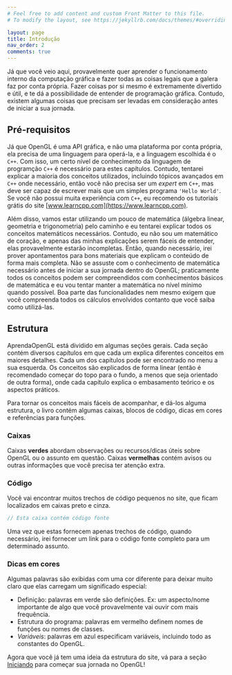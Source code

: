 ```yaml
---
# Feel free to add content and custom Front Matter to this file.
# To modify the layout, see https://jekyllrb.com/docs/themes/#overriding-theme-defaults

layout: page
title: Introdução
nav_order: 2
comments: true
---
```


Já que você veio aqui, provavelmente quer aprender o funcionamento interno da computação gráfica e fazer todas as coisas legais que a galera faz por conta própria. Fazer coisas por si mesmo é extremamente divertido e útil, e te dá a possibilidade de entender de programação gráfica. Contudo, existem algumas coisas que precisam ser levadas em consideração antes de iniciar a sua jornada.

## Pré-requisitos

Já que OpenGL é uma API gráfica, e não uma plataforma por conta própria, ela precisa de uma linguagem para operá-la, e a linguagem escolhida é o <code>C++</code>. Com isso, um certo nível de conhecimento da linguagem de programção <code>C++</code> é necessário para estes capítulos. Contudo, tentarei explicar a maioria dos conceitos utilizados, incluindo tópicos avançados em <code>C++</code> onde necessário, então você não precisa ser um _expert_ em <code>C++</code>, mas deve ser capaz de escrever mais que um simples programa <code>'Hello World'</code>. Se você não possui muita experiência com <code>C++</code>, eu recomendo os tutoriais grátis do site [www.learncpp.com](https://www.learncpp.com).

Além disso, vamos estar utilizando um pouco de matemática (álgebra linear, geometria e trigonometria) pelo caminho e eu tentarei explicar todos os conceitos matemáticos necessários. Contudo, eu não sou um matemático de coração, e apenas das minhas explicações serem fáceis de entender, elas provavelmente estarão incompletas. Então, quando necessário, irei prover apontamentos para bons materiais que explicam o conteúdo de forma mais completa. Não se assuste com o conhecimento de matemática necessário antes de iniciar a sua jornada dentro do OpenGL; praticamente todos os conceitos podem ser compreendidos com conhecimentos básicos de matemática e eu vou tentar manter a matemática no nível mínimo quando possível. Boa parte das funcionalidades nem mesmo exigem que você compreenda todos os cálculos envolvidos contanto que você saiba como utilizá-las.

## Estrutura

AprendaOpenGL está dividido em algumas seções gerais. Cada seção contém diversos capítulos em que cada um explica diferentes conceitos em maiores detalhes. Cada um dos capítulos pode ser encontrado no menu a sua esquerda. Os conceitos são explicados de forma linear (então é recomendado começar do topo para o fundo, a menos que seja orientado de outra forma), onde cada capítulo explica o embasamento teórico e os aspectos práticos.

Para tornar os conceitos mais fáceis de acompanhar, e dá-los alguma estrutura, o livro contém algumas caixas, blocos de código, dicas em cores e referências para funções.

### Caixas

<note>
Caixas <strong>verdes</strong> abordam observações ou recursos/dicas úteis sobre OpenGL ou o assunto em questão.
</note>

<warning>
Caixas <strong>vermelhas</strong> contém avisos ou outras informações que você precisa ter atenção extra.
</warning>

### Código

Você vai encontrar muitos trechos de código pequenos no site, que ficam localizados em caixas preto e cinza.

```cpp
// Esta caixa contém código fonte
```

Uma vez que estas fornecem apenas trechos de código, quando necessário, irei fornecer um link para o código fonte completo para um determinado assunto.

### Dicas em cores

Algumas palavras são exibidas com uma cor diferente para deixar muito claro que elas carregam um significado especial:

* <def>Definição</def>: palavras em verde são definições. Ex: um aspecto/nome importante de algo que você provavelmente vai ouvir com mais frequência.
* <fun>Estrutura do programa</fun>: palavras em vermelho definem nomes de funções ou nomes de classes.
* <var>Variáveis</var>: palavras em azul especificam variáveis, incluindo todo as constantes do OpenGL.

Agora que você já tem uma ideia da estrutura do site, vá para a seção [Iniciando](/Iniciando) para começar sua jornada no OpenGL!
